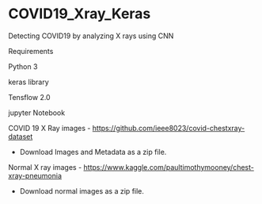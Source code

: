 # COVID19_Xray_Keras
Detecting COVID19 by analyzing X rays using CNN

Requirements

Python 3

keras library

Tensflow 2.0

jupyter Notebook

COVID 19 X Ray images - https://github.com/ieee8023/covid-chestxray-dataset
- Download Images and Metadata as a zip file.

Normal X ray images - https://www.kaggle.com/paultimothymooney/chest-xray-pneumonia
- Download normal images as a zip file.
